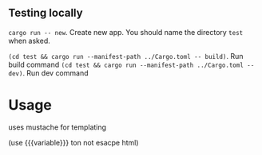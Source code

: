 ## Testing locally

`cargo run -- new`. Create new app. You should name the directory `test` when asked.

`(cd test && cargo run --manifest-path ../Cargo.toml -- build)`. Run build command
`(cd test && cargo run --manifest-path ../Cargo.toml -- dev)`. Run dev command

# Usage

uses mustache for templating

(use {{{variable}}} ton not esacpe html)
